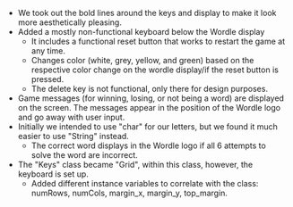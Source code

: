 - We took out the bold lines around the keys and display to make it look more aesthetically pleasing.
- Added a mostly non-functional keyboard below the Wordle display
  - It includes a functional reset button that works to restart the game at any time.
  - Changes color (white, grey, yellow, and green) based on the respective color change on the wordle display/if the reset button is pressed.
  - The delete key is not functional, only there for design purposes.
- Game messages (for winning, losing, or not being a word) are displayed on the screen. The messages appear in the position of the Wordle logo and go away with user input.
- Initially we intended to use "char" for our letters, but we found it much easier to use "String" instead.
  - The correct word displays in the Wordle logo if all 6 attempts to solve the word are incorrect.
- The "Keys" class became "Grid", within this class, however, the keyboard is set up.  
  - Added different instance variables to correlate with the class: numRows, numCols, margin_x, margin_y, top_margin.

